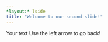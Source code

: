 ```yaml
---
*layout:* lside
title: "Welcome to our second slide!"
---
```

Your text
Use the left arrow to go back!
